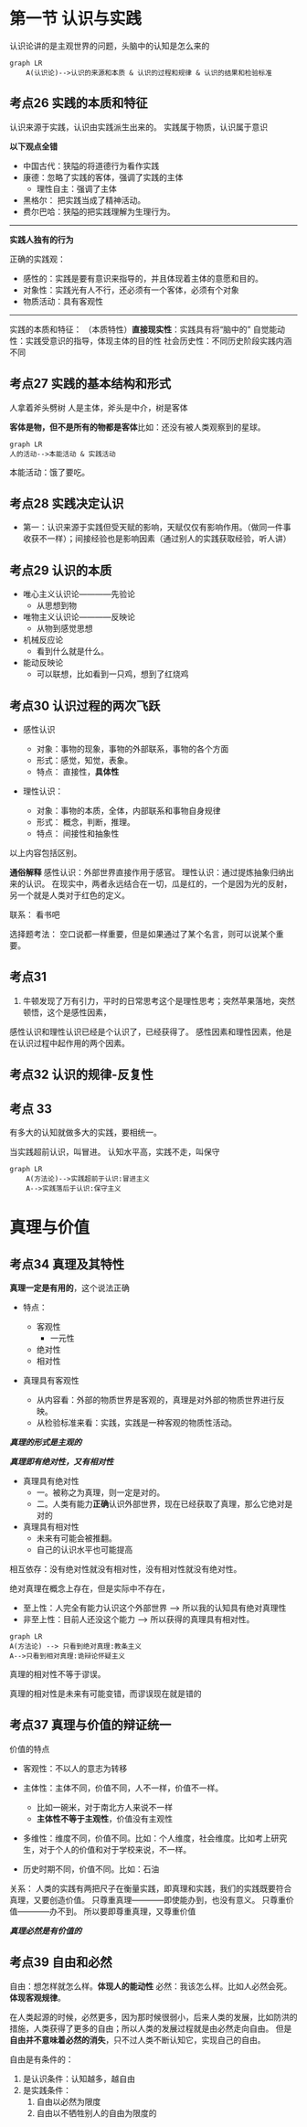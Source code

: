 # 第一节 认识与实践


认识论讲的是主观世界的问题，头脑中的认知是怎么来的

```mermaid
graph LR
    A(认识论)-->认识的来源和本质 & 认识的过程和规律 & 认识的结果和检验标准

```
## 考点26 实践的本质和特征

认识来源于实践，认识由实践派生出来的。
实践属于物质，认识属于意识

**以下观点全错**
- 中国古代：狭隘的将道德行为看作实践
- 康德：忽略了实践的客体，强调了实践的主体
    - 理性自主：强调了主体
- 黑格尔： 把实践当成了精神活动。
- 费尔巴哈：狭隘的把实践理解为生理行为。
---
**实践人独有的行为**

正确的实践观：
- 感性的：实践是要有意识来指导的，并且体现着主体的意愿和目的。
- 对象性：实践光有人不行，还必须有一个客体，必须有个对象
- 物质活动：具有客观性

---
实践的本质和特征：
（本质特性）**直接现实性**：实践具有将“脑中的”
自觉能动性：实践受意识的指导，体现主体的目的性
社会历史性：不同历史阶段实践内涵不同


## 考点27 实践的基本结构和形式
人拿着斧头劈树
人是主体，斧头是中介，树是客体

**客体是物，但不是所有的物都是客体**比如：还没有被人类观察到的星球。

``` mermaid
graph LR
人的活动-->本能活动 & 实践活动
```
本能活动：饿了要吃。


## 考点28 实践决定认识
- 第一：认识来源于实践但受天赋的影响，天赋仅仅有影响作用。（做同一件事收获不一样）；间接经验也是影响因素（通过别人的实践获取经验，听人讲）

## 考点29 认识的本质
- 唯心主义认识论————先验论
    - 从思想到物
- 唯物主义认识论————反映论
    - 从物到感觉思想
- 机械反应论
    - 看到什么就是什么。
- 能动反映论
    - 可以联想，比如看到一只鸡，想到了红烧鸡
    

## 考点30 认识过程的两次飞跃
- 感性认识
    - 对象：事物的现象，事物的外部联系，事物的各个方面
    - 形式：感觉，知觉，表象。
    - 特点： 直接性，**具体性**

- 理性认识：
    - 对象：事物的本质，全体，内部联系和事物自身规律
    - 形式： 概念，判断，推理。
    - 特点： 间接性和抽象性

以上内容包括区别。
   
**通俗解释**
感性认识：外部世界直接作用于感官。
理性认识：通过提炼抽象归纳出来的认识。
在现实中，两者永远结合在一切，瓜是红的，一个是因为光的反射，另一个就是人类对于红色的定义。

联系：
看书吧

选择题考法：
空口说都一样重要，但是如果通过了某个名言，则可以说某个重要。

## 考点31
1. 牛顿发现了万有引力，平时的日常思考这个是理性思考；突然苹果落地，突然顿悟，这个是感性因素，

感性认识和理性认识已经是个认识了，已经获得了。
感性因素和理性因素，他是在认识过程中起作用的两个因素。

## 考点32 认识的规律-反复性

## 考点 33
有多大的认知就做多大的实践，要相统一。

当实践超前认识，叫冒进。
认知水平高，实践不走，叫保守

``` mermaid
graph LR
    A(方法论)-->实践超前于认识:冒进主义
    A-->实践落后于认识:保守主义
```

# 真理与价值

## 考点34 真理及其特性
**真理一定是有用的**，这个说法正确

- 特点：
    - 客观性
        - 一元性
    - 绝对性
    - 相对性

- 真理具有客观性
    - 从内容看：外部的物质世界是客观的，真理是对外部的物质世界进行反映。
    - 从检验标准来看：实践，实践是一种客观的物质性活动。

***真理的形式是主观的***

***真理即有绝对性，又有相对性***
- 真理具有绝对性
    - 一。被称之为真理，则一定是对的。
    - 二。人类有能力**正确**认识外部世界，现在已经获取了真理，那么它绝对是对的
- 真理具有相对性
    - 未来有可能会被推翻。
    - 自己的认识水平也可能提高

相互依存：没有绝对性就没有相对性，没有相对性就没有绝对性。

绝对真理在概念上存在，但是实际中不存在，

- 至上性：人完全有能力认识这个外部世界 --> 所以我的认知具有绝对真理性
- 非至上性：目前人还没这个能力 --> 所以获得的真理具有相对性。

```mermaid
graph LR
A(方法论) --> 只看到绝对真理:教条主义
A-->只看到相对真理:诡辩论怀疑主义
```

真理的相对性不等于谬误。

真理的相对性是未来有可能变错，而谬误现在就是错的

## 考点37 真理与价值的辩证统一
价值的特点
- 客观性：不以人的意志为转移
- 主体性：主体不同，价值不同，人不一样，价值不一样。
    - 比如一碗米，对于南北方人来说不一样
    - **主体性不等于主观性**，价值没有主观性
- 多维性：维度不同，价值不同。比如：个人维度，社会维度。比如考上研究生，对于个人的价值和对于学校来说，不一样。

- 历史时期不同，价值不同。比如：石油


关系：
人类的实践有两把尺子在衡量实践，即真理和实践，我们的实践既要符合真理，又要创造价值。
只尊重真理————即使能办到，也没有意义。
只尊重价值————办不到。
所以要即尊重真理，又尊重价值

***真理必然是有价值的***


## 考点39 自由和必然
自由：想怎样就怎么样。**体现人的能动性**
必然：我该怎么样。比如人必然会死。**体现客观规律**。

在人类起源的时候，必然更多，因为那时候很弱小，后来人类的发展，比如防洪的措施，人类获得了更多的自由；所以人类的发展过程就是由必然走向自由。
但是**自由并不意味着必然的消失**，只不过人类不断认知它，实现自己的自由。

自由是有条件的：
1. 是认识条件：认知越多，越自由
2. 是实践条件：
    1. 自由以必然为限度
    2. 自由以不牺牲别人的自由为限度的

